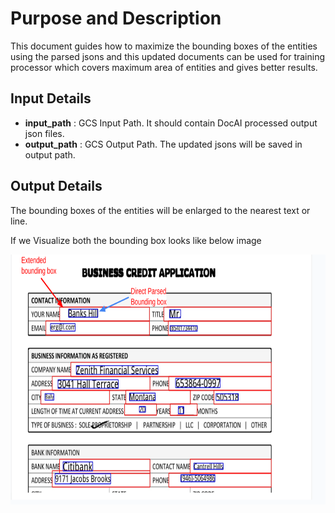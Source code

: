# Purpose and Description

This document guides how to maximize the bounding boxes of the entities using the parsed jsons and this updated documents can be used for training processor which covers maximum area of entities and gives better results.

## Input Details

* **input_path** : GCS Input Path. It should contain DocAI processed output json files.
* **output_path** : GCS Output Path. The updated jsons will be saved in output path.

## Output Details

The bounding boxes of the entities will be enlarged to the nearest text or line.

If we Visualize both the bounding box looks like below image

<img src="./Images/output.png" width=800 height=400></img>
